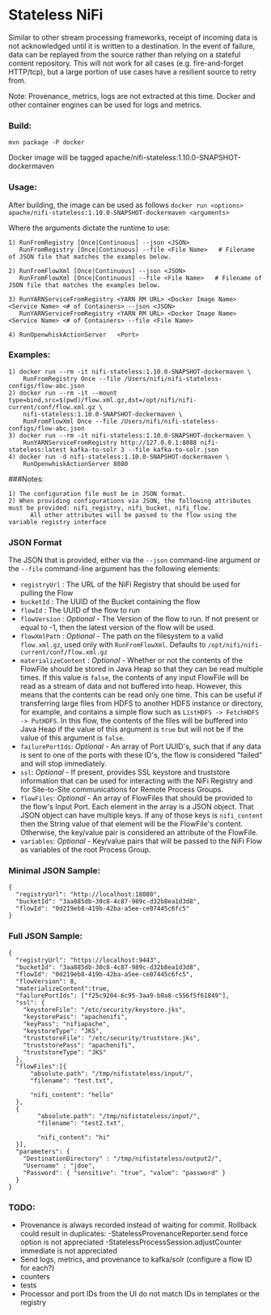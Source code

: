 <!--
  Licensed to the Apache Software Foundation (ASF) under one or more
  contributor license agreements.  See the NOTICE file distributed with
  this work for additional information regarding copyright ownership.
  The ASF licenses this file to You under the Apache License, Version 2.0
  (the "License"); you may not use this file except in compliance with
  the License.  You may obtain a copy of the License at
      http://www.apache.org/licenses/LICENSE-2.0
  Unless required by applicable law or agreed to in writing, software
  distributed under the License is distributed on an "AS IS" BASIS,
  WITHOUT WARRANTIES OR CONDITIONS OF ANY KIND, either express or implied.
  See the License for the specific language governing permissions and
  limitations under the License.
-->
# Stateless NiFi 
Similar to other stream processing frameworks, receipt of incoming data is not acknowledged until it is written to a destination. In the event of failure, data can be replayed from the source rather than relying on a stateful content repository. This will not work for all cases (e.g. fire-and-forget HTTP/tcp), but a large portion of use cases have a resilient source to retry from.

Note: Provenance, metrics, logs are not extracted at this time. Docker and other container engines can be used for logs and metrics.
### Build:
`mvn package -P docker`

Docker image will be tagged apache/nifi-stateless:1.10.0-SNAPSHOT-dockermaven

### Usage:
After building, the image can be used as follows
`docker run <options> apache/nifi-stateless:1.10.0-SNAPSHOT-dockermaven <arguments>`

Where the arguments dictate the runtime to use:
```
1) RunFromRegistry [Once|Continuous] --json <JSON>
   RunFromRegistry [Once|Continuous] --file <File Name>   # Filename of JSON file that matches the examples below.

2) RunFromFlowXml [Once|Continuous] --json <JSON>
   RunFromFlowXml [Once|Continuous] --file <File Name>   # Filename of JSON file that matches the examples below.

3) RunYARNServiceFromRegistry <YARN RM URL> <Docker Image Name> <Service Name> <# of Containers> --json <JSON>
   RunYARNServiceFromRegistry <YARN RM URL> <Docker Image Name> <Service Name> <# of Containers> --file <File Name>

4) RunOpenwhiskActionServer   <Port>
```

### Examples:
```
1) docker run --rm -it nifi-stateless:1.10.0-SNAPSHOT-dockermaven \
    RunFromRegistry Once --file /Users/nifi/nifi-stateless-configs/flow-abc.json
2) docker run --rm -it --mount type=bind,src=$(pwd)/flow.xml.gz,dst=/opt/nifi/nifi-current/conf/flow.xml.gz \
    nifi-stateless:1.10.0-SNAPSHOT-dockermaven \
    RunFromFlowXml Once --file /Users/nifi/nifi-stateless-configs/flow-abc.json
3) docker run --rm -it nifi-stateless:1.10.0-SNAPSHOT-dockermaven \
    RunYARNServiceFromRegistry http://127.0.0.1:8088 nifi-stateless:latest kafka-to-solr 3 --file kafka-to-solr.json
4) docker run -d nifi-stateless:1.10.0-SNAPSHOT-dockermaven \
    RunOpenwhiskActionServer 8080
```

###Notes:
```
1) The configuration file must be in JSON format.
2) When providing configurations via JSON, the following attributes must be provided: nifi_registry, nifi_bucket, nifi_flow.
      All other attributes will be passed to the flow using the variable registry interface
```

### JSON Format
The JSON that is provided, either via the `--json` command-line argument or the `--file` command-line argument has the following elements:

- `registryUrl` : The URL of the NiFi Registry that should be used for pulling the Flow
- `bucketId` : The UUID of the Bucket containing the flow
- `flowId` : The UUID of the flow to run
- `flowVersion` : _Optional_ - The Version of the flow to run. If not present or equal to -1, then the latest version of the flow will be used.
- `flowXmlPath` : _Optional_ - The path on the filesystem to a valid `flow.xml.gz`, used only with `RunFromFlowXml`. Defaults to `/opt/nifi/nifi-current/conf/flow.xml.gz`
- `materializeContent` : _Optional_ - Whether or not the contents of the FlowFile should be stored in Java Heap so that they can be read multiple times. If this value is `false`, the contents of any
input FlowFile will be read as a stream of data and not buffered into heap. However, this means that the contents can be read only one time. This can be useful if transferring large files from HDFS to
 another HDFS instance or directory, for example, and contains a simple flow such as `ListHDFS -> FetchHDFS -> PutHDFS`. In this flow, the contents of the files will be buffered into Java Heap if the
 value of this argument is `true` but will not be if the value of this argument is `false`.
- `failurePortIds`: _Optional_ - An array of Port UUID's, such that if any data is sent to one of the ports with these ID's, the flow is considered "failed" and will stop immediately.
- `ssl`: _Optional_ - If present, provides SSL keystore and truststore information that can be used for interacting with the NiFi Registry and for Site-to-Site communications for Remote Process 
Groups.
- `flowFiles`: _Optional_ - An array of FlowFiles that should be provided to the flow's Input Port. Each element in the array is a JSON object. That JSON object can have multiple keys. If any of those
keys is `nifi_content` then the String value of that element will be the FlowFile's content. Otherwise, the key/value pair is considered an attribute of the FlowFile.
- `variables`: _Optional_ - Key/value pairs that will be passed to the NiFi Flow as variables of the root Process Group.


### Minimal JSON Sample:
    {
      "registryUrl": "http://localhost:18080",
      "bucketId": "3aa885db-30c8-4c87-989c-d32b8ea1d3d8",
      "flowId": "0d219eb8-419b-42ba-a5ee-ce07445c6fc5"
    }


### Full JSON Sample:
    {
      "registryUrl": "https://localhost:9443",
      "bucketId": "3aa885db-30c8-4c87-989c-d32b8ea1d3d8",
      "flowId": "0d219eb8-419b-42ba-a5ee-ce07445c6fc5",
      "flowVersion": 8,
      "materializeContent":true,
      "failurePortIds": ["f25c9204-6c95-3aa9-b0a8-c556f5f61849"],
      "ssl": {
        "keystoreFile": "/etc/security/keystore.jks",
        "keystorePass": "apachenifi",
        "keyPass": "nifiapache",
        "keystoreType": "JKS",
        "truststoreFile": "/etc/security/truststore.jks",
        "truststorePass": "apachenifi",
        "truststoreType": "JKS"
      },
      "flowFiles":[{
          "absolute.path": "/tmp/nifistateless/input/",
          "filename": "test.txt",

          "nifi_content": "hello"
      },
      {
            "absolute.path": "/tmp/nifistateless/input/",
            "filename": "test2.txt",

            "nifi_content": "hi"
      }],
      "parameters": {
        "DestinationDirectory" : "/tmp/nifistateless/output2/",
        "Username" : "jdoe",
        "Password": { "sensitive": "true", "value": "password" }
      }
    }



### TODO:
* Provenance is always recorded instead of waiting for commit. Rollback could result in duplicates:
    -StatelessProvenanceReporter.send force option is not appreciated
    -StatelessProcessSession.adjustCounter immediate is not appreciated
* Send logs, metrics, and provenance to kafka/solr (configure a flow ID for each?)
* counters
* tests
* Processor and port IDs from the UI do not match IDs in templates or the registry
